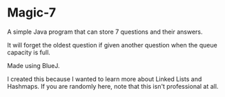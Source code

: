 # Magic-7
A simple Java program that can store 7 questions and their answers. 

It will forget the oldest question if given another question when the queue capacity is full.


Made using BlueJ.

I created this because I wanted to learn more about Linked Lists and Hashmaps.
If you are randomly here, note that this isn't professional at all.
